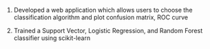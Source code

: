 1.	Developed a web application which allows users to choose the classification algorithm and plot confusion matrix, ROC curve

	
2.	Trained a Support Vector, Logistic Regression, and Random Forest classifier using scikit-learn
